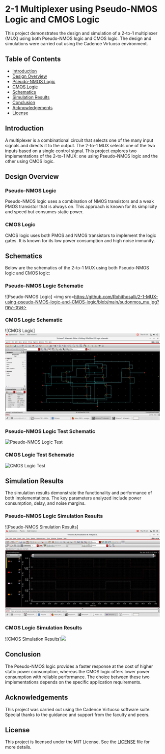 # 2-1 Multiplexer using Pseudo-NMOS Logic and CMOS Logic

This project demonstrates the design and simulation of a 2-to-1 multiplexer (MUX) using both Pseudo-NMOS logic and CMOS logic. The design and simulations were carried out using the Cadence Virtuoso environment.

## Table of Contents
- [Introduction](#introduction)
- [Design Overview](#design-overview)
- [Pseudo-NMOS Logic](#pseudo-nmos-logic)
- [CMOS Logic](#cmos-logic)
- [Schematics](#schematics)
- [Simulation Results](#simulation-results)
- [Conclusion](#conclusion)
- [Acknowledgements](#acknowledgements)
- [License](#license)

## Introduction
A multiplexer is a combinational circuit that selects one of the many input signals and directs it to the output. The 2-to-1 MUX selects one of the two inputs based on a single control signal. This project explores two implementations of the 2-to-1 MUX: one using Pseudo-NMOS logic and the other using CMOS logic.

## Design Overview
### Pseudo-NMOS Logic
Pseudo-NMOS logic uses a combination of NMOS transistors and a weak PMOS transistor that is always on. This approach is known for its simplicity and speed but consumes static power.

### CMOS Logic
CMOS logic uses both PMOS and NMOS transistors to implement the logic gates. It is known for its low power consumption and high noise immunity.

## Schematics
Below are the schematics of the 2-to-1 MUX using both Pseudo-NMOS logic and CMOS logic:

### Pseudo-NMOS Logic Schematic
![Pseudo-NMOS Logic] <img src=https://github.com/Rohithosalli/2-1-MUX-using-pseudo-NMOS-logic-and-CMOS-logic/blob/main/sudonmos_mu.jpg?raw=true>

### CMOS Logic Schematic
![CMOS Logic]<img src="https://github.com/Rohithosalli/2-1-MUX-using-pseudo-NMOS-logic-and-CMOS-logic/blob/main/coms%20mu.jpg?raw=true">

### Pseudo-NMOS Logic Test Schematic
![Pseudo-NMOS Logic Test](C:\Users\rohit\OneDrive\Pictures\test_sudo.jpg)

### CMOS Logic Test Schematic
![CMOS Logic Test]("C:\Users\rohit\OneDrive\Pictures\test_cmos.jpg")

## Simulation Results
The simulation results demonstrate the functionality and performance of both implementations. The key parameters analyzed include power consumption, delay, and noise margins.

### Pseudo-NMOS Logic Simulation Results
![Pseudo-NMOS Simulation Results]<img src="https://github.com/Rohithosalli/2-1-MUX-using-pseudo-NMOS-logic-and-CMOS-logic/blob/main/graph_sudo.jpg?raw=true">

### CMOS Logic Simulation Results
![CMOS Simulation Results]<img src="C:\Users\rohit\OneDrive\Pictures\test_cmos.jpg">

## Conclusion
The Pseudo-NMOS logic provides a faster response at the cost of higher static power consumption, whereas the CMOS logic offers lower power consumption with reliable performance. The choice between these two implementations depends on the specific application requirements.

## Acknowledgements
This project was carried out using the Cadence Virtuoso software suite. Special thanks to the guidance and support from the faculty and peers.

## License
This project is licensed under the MIT License. See the [LICENSE](LICENSE) file for more details.
